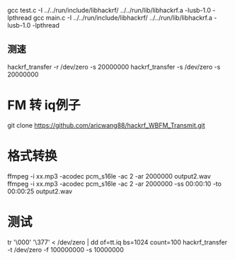 gcc test.c -I ../../run/include/libhackrf/ ../../run/lib/libhackrf.a -lusb-1.0 -lpthread
gcc main.c -I ../../run/include/libhackrf/ ../../run/lib/libhackrf.a -lusb-1.0 -lpthread

## 测速
hackrf_transfer -r /dev/zero -s 20000000
hackrf_transfer -s /dev/zero -s 20000000

# FM 转 iq例子
git clone https://github.com/aricwang88/hackrf_WBFM_Transmit.git

# 格式转换
ffmpeg -i xx.mp3 -acodec pcm_s16le -ac 2 -ar 2000000 output2.wav
ffmpeg -i xx.mp3 -acodec pcm_s16le -ac 2 -ar 2000000 -ss 00:00:10 -to 00:00:25 output2.wav

# 测试
tr '\000' '\377' < /dev/zero | dd of=tt.iq bs=1024 count=100
hackrf_transfer -t /dev/zero -f 100000000 -s 10000000
